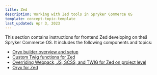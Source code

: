 ```yaml
---
title: Zed
description: Working with Zed tools in Spryker Commerce OS
template: concept-topic-template
last_updated: Apr 3, 2023
---
```


This section contains instructions for frontend Zed developing on theå Spryker Commerce OS. It includes the following components and topics:

* [Oryx builder overview and setup](/docs/scos/dev/front-end-development/zed/oryx-builder-overview-and-setup.html)
* [Custom Twig functions for Zed](/docs/scos/dev/front-end-development/zed/custom-twig-functions-for-zed.html)
* [Overriding Webpack, JS, SCSS, and TWIG for Zed on project level](/docs/scos/dev/front-end-development/zed/overriding-webpack-js-scss-for-zed-on-project-level.html)
* [Oryx for Zed](/docs/scos/dev/front-end-development/zed/oryx-for-zed.html)
